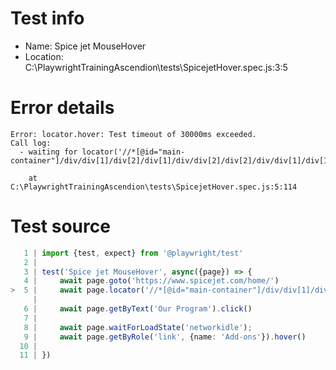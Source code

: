 # Test info

- Name: Spice jet MouseHover
- Location: C:\PlaywrightTrainingAscendion\tests\SpicejetHover.spec.js:3:5

# Error details

```
Error: locator.hover: Test timeout of 30000ms exceeded.
Call log:
  - waiting for locator('//*[@id="main-container"]/div/div[1]/div[2]/div[1]/div/div[2]/div[2]/div/div[1]/div[1]')

    at C:\PlaywrightTrainingAscendion\tests\SpicejetHover.spec.js:5:114
```

# Test source

```ts
   1 | import {test, expect} from '@playwright/test'
   2 |
   3 | test('Spice jet MouseHover', async({page}) => {
   4 |     await page.goto('https://www.spicejet.com/home/')
>  5 |     await page.locator('//*[@id="main-container"]/div/div[1]/div[2]/div[1]/div/div[2]/div[2]/div/div[1]/div[1]').hover()
     |                                                                                                                  ^ Error: locator.hover: Test timeout of 30000ms exceeded.
   6 |     await page.getByText('Our Program').click()
   7 |
   8 |     await page.waitForLoadState('networkidle');
   9 |     await page.getByRole('link', {name: 'Add-ons'}).hover()
  10 |
  11 | })
```